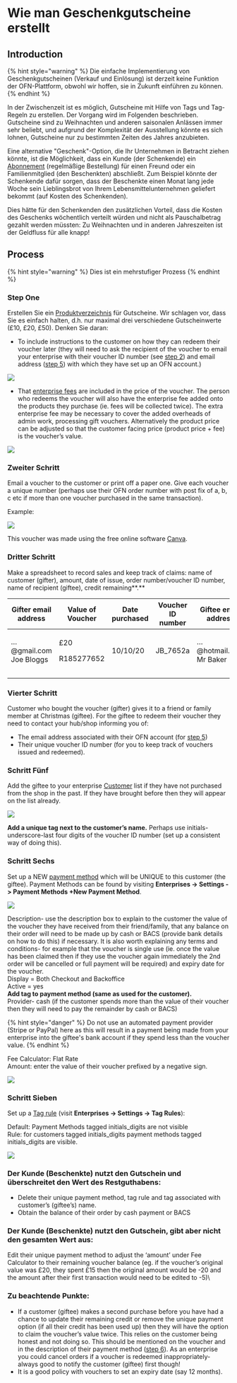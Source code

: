 # Wie man Geschenkgutscheine erstellt

## Introduction

{% hint style="warning" %}
Die einfache Implementierung von Geschenkgutscheinen (Verkauf und Einlösung) ist derzeit keine Funktion der OFN-Plattform, obwohl wir hoffen, sie in Zukunft einführen zu können.
{% endhint %}

In der Zwischenzeit ist es möglich, Gutscheine mit Hilfe von Tags und Tag-Regeln zu erstellen. Der Vorgang wird im Folgenden beschrieben. Gutscheine sind zu Weihnachten und anderen saisonalen Anlässen immer sehr beliebt, und aufgrund der Komplexität der Ausstellung könnte es sich lohnen, Gutscheine nur zu bestimmten Zeiten des Jahres anzubieten.

Eine alternative "Geschenk"-Option, die Ihr Unternehmen in Betracht ziehen könnte, ist die Möglichkeit, dass ein Kunde (der Schenkende) ein [Abonnement](../../basic-features/subscriptions/) (regelmäßige Bestellung) für einen Freund oder ein Familienmitglied (den Beschenkten) abschließt. Zum Beispiel könnte der Schenkende dafür sorgen, dass der Beschenkte einen Monat lang jede Woche sein Lieblingsbrot von Ihrem Lebensmittelunternehmen geliefert bekommt (auf Kosten des Schenkenden).

Dies hätte für den Schenkenden den zusätzlichen Vorteil, dass die Kosten des Geschenks wöchentlich verteilt würden und nicht als Pauschalbetrag gezahlt werden müssten: Zu Weihnachten und in anderen Jahreszeiten ist der Geldfluss für alle knapp!

## Process

{% hint style="warning" %}
Dies ist ein mehrstufiger Prozess
{% endhint %}

### Step One

Erstellen Sie ein [Produktverzeichnis](../../basic-features/products-1/products.md) für Gutscheine. Wir schlagen vor, dass Sie es einfach halten, d.h. nur maximal drei verschiedene Gutscheinwerte (£10, £20, £50). Denken Sie daran:

* To include instructions to the customer on how they can redeem their voucher later (they will need to ask the recipient of the voucher to email your enterprise with their voucher ID number (see [step 2](how-to-create-gift-vouchers.md#step-two)) and email address ([step 5](how-to-create-gift-vouchers.md#step-five)) with which they have set up an OFN account.)

![](../../.gitbook/assets/voucher1.jpg)

* That [enterprise fees](../../basic-features/shopfront/enterprise-fees.md) are included in the price of the voucher.  The person who redeems the voucher will also have the enterprise fee added onto the products they purchase (ie. fees will be collected twice). The extra enterprise fee may be necessary to cover the added overheads of admin work, processing gift vouchers. Alternatively the product price can be adjusted so that the customer facing price (product price + fee) is the voucher’s value.

![](../../.gitbook/assets/voucher2.jpg)

### Zweiter Schritt

Email a voucher to the customer or print off a paper one. Give each voucher a unique number (perhaps use their OFN order number with post fix of a, b, c etc if more than one voucher purchased in the same transaction).

Example:

![](../../.gitbook/assets/1.png)

This voucher was made using the free online software [Canva](https://www.canva.com/).

### Dritter Schritt

Make a spreadsheet to record sales and keep track of claims: name of customer (gifter), amount, date of issue, order number/voucher ID number, name of recipient (giftee), credit remaining**.**

| Gifter email address             | Value of Voucher            | Date purchased | Voucher ID number | Giftee email address             | Credit remaining |
| -------------------------------- | --------------------------- | -------------- | ----------------- | -------------------------------- | ---------------- |
| <p>…@gmail.com<br>Joe Bloggs</p> | <p>£20</p><p>R185277652</p> | 10/10/20       | JB\_7652a         | <p>…@hotmail.com<br>Mr Baker</p> | £20              |
|                                  |                             |                |                   |                                  |                  |
|                                  |                             |                |                   |                                  |                  |

### Vierter Schritt

Customer who bought the voucher (gifter) gives it to a friend or family member at Christmas (giftee). For the giftee to redeem their voucher they need to contact your hub/shop informing you of:

* The email address associated with their OFN account (for [step 5](how-to-create-gift-vouchers.md#step-five))
* Their unique voucher ID number (for you to keep track of vouchers issued and redeemed).

### Schritt Fünf

Add the giftee to your enterprise [Customer](https://openfoodnetwork.org.uk/admin/customers) list if they have not purchased from the shop in the past. If they have brought before then they will appear on the list already. &#x20;

![](https://lh6.googleusercontent.com/kQ9p8e9MwV59o9bnXYdzS2yZCPduKmJrBr3PF0y--YxnUSCgTPlYvXgWgHVVv45T6RFCVfeuVZO32H2TggixTTkP\_zzKitwD3Q3PeR70OrCWApmCVvJRUZtzQavLaADi6hYd-wsZ)

**Add a unique tag next to the customer’s name.** Perhaps use initials-underscore-last four digits of the voucher ID number (set up a consistent way of doing this).

### Schritt Sechs

Set up a NEW [payment method](../../basic-features/shopfront/payment-methods.md#setting-up-a-payment-method) which will be UNIQUE to this customer (the giftee).  Payment Methods can be found by visiting **Enterprises -> Settings -> Payment Methods +New Payment Method**.

![](https://lh3.googleusercontent.com/6ByGcLUnW\_rDqrBloGtym1i64JhDcMEVFospqUCR7BZc1vk5lbpiqZREU3LhN8iU9bqKPyM\_Wnd4YJwkkvgPWX4JIP9yHszyboX5rnZagwiaFMs0jbKage3z\_\_gVKGDG2fLFPch\_)

Description- use the description box to explain to the customer the value of the voucher they have received from their friend/family, that any balance on their order will need to be made up by cash or BACS (provide bank details on how to do this) if necessary. It is also worth explaining any terms and conditions- for example that the voucher is single use (ie. once the value has been claimed then if they use the voucher again immediately the 2nd order will be cancelled or full payment will be required) and expiry date for the voucher.\
Display = Both Checkout and Backoffice\
Active = yes\
**Add tag to payment method (same as used for the customer).**\
Provider- cash (if the customer spends more than the value of their voucher then they will need to pay the remainder by cash or BACS)

{% hint style="danger" %}
Do not use an automated payment provider (Stripe or PayPal) here as this will result in a payment being made from your enterprise into the giftee's bank account if they spend less than the voucher value.
{% endhint %}

Fee Calculator: Flat Rate\
Amount: enter the value of their voucher prefixed by a negative sign.

![](../../.gitbook/assets/christmaspmcalc.jpg)

### Schritt Sieben

Set up a [Tag rule](../../basic-features/shopfront/customer-management-and-conditional-displays-prices/tags-and-tag-rules.md#show-hide-payment-methods) (visit **Enterprises -> Settings -> Tag Rules**):

Default: Payment Methods tagged initials\_digits are not visible\
Rule: for customers tagged initials\_digits payment methods tagged initials\_digits are visible.

![](https://lh5.googleusercontent.com/XNlPg1s5bgvq42adGiNAcJ6-1u4HAGDokwbp7jainIZM0RxROZMhW\_kKrfrbGIUIjKJleibB-5glFEGySi3Dc6bbkdKctyKsJgmu6mFiskNOAxqqxEhX4JQWSSuC2TpD4HgdGiOX)

### Der Kunde (Beschenkte) nutzt den Gutschein und überschreitet den Wert des Restguthabens:&#x20;

* Delete their unique payment method, tag rule and tag associated with customer’s (giftee’s) name.
* Obtain the balance of their order by cash payment or BACS

### Der Kunde (Beschenkte) nutzt den Gutschein, gibt aber nicht den gesamten Wert aus:&#x20;

Edit their unique payment method to adjust the ‘amount’ under Fee Calculator to their remaining voucher balance (eg. if the voucher’s original value was £20, they spent £15 then the original amount would be -20 and the amount after their first transaction would need to be edited to -5)\


### Zu beachtende Punkte:

* If a customer (giftee) makes a second purchase before you have had a chance to update their remaining credit or remove the unique payment option (if all their credit has been used up) then they will have the option to claim the voucher’s value twice. This relies on the customer being honest and not doing so. This should be mentioned on the voucher and in the description of their payment method ([step 6](how-to-create-gift-vouchers.md#step-six)). As an enterprise you could cancel orders if a voucher is redeemed inappropriately- always good to notify the customer (giftee) first though!
* It is a good policy with vouchers to set an expiry date (say 12 months).
